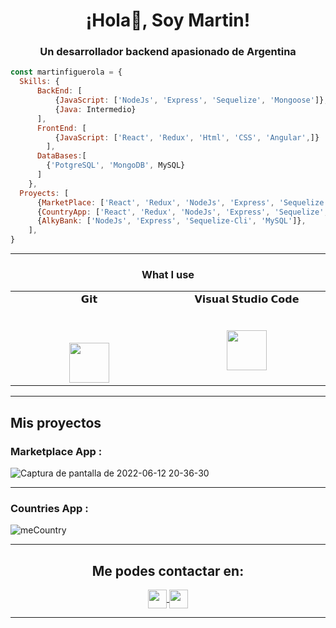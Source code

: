
<h1 align="center"> ¡Hola👋, Soy Martin!</h1>
<h3 align="center">Un desarrollador backend apasionado de Argentina</h3>

```js
const martinfiguerola = {
  Skills: {
      BackEnd: [
          {JavaScript: ['NodeJs', 'Express', 'Sequelize', 'Mongoose']},
          {Java: Intermedio}
      ],
      FrontEnd: [
          {JavaScript: ['React', 'Redux', 'Html', 'CSS', 'Angular',]}
        ],
      DataBases:[
        {'PotgreSQL', 'MongoDB', MySQL}
      ]
    },
  Proyects: [
      {MarketPlace: ['React', 'Redux', 'NodeJs', 'Express', 'Sequelize', 'PotgreSQL', 'JWT', 'Nodemailer']},
      {CountryApp: ['React', 'Redux', 'NodeJs', 'Express', 'Sequelize', 'PotgreSQL']},
      {AlkyBank: ['NodeJs', 'Express', 'Sequelize-Cli', 'MySQL']},
    ],
}
```
<hr>
<h3 align="center">What I use</h3>
<table align="center">
  <tbody>
    <tr valign="top">
      <td width="25%" align="center">
        <span>𝗚𝗶𝘁</span><br><br><br>
       <br>
        <img height="64px" src="https://cdn.svgporn.com/logos/git-icon.svg">
      </td>
      <td width="25%" align="center">
        <span>𝗩𝗶𝘀𝘂𝗮𝗹 𝗦𝘁𝘂𝗱𝗶𝗼 𝗖𝗼𝗱𝗲</span><br><br><br>
        <img height="64px" src="https://cdn.svgporn.com/logos/visual-studio-code.svg">
      </td>
    </tr>
  </tbody>
</table>
<hr>

<h2> Mis proyectos</h2>
  
<h3>Marketplace App : </h3> 

![Captura de pantalla de 2022-06-12 20-36-30](https://user-images.githubusercontent.com/81661747/177411061-ab89eff7-94a5-410b-9817-20e53ee69313.png)

<hr/>

<h3> Countries App : </h3>

![meCountry](https://user-images.githubusercontent.com/81661747/177409389-54a61a97-123e-4514-8bb2-8c873d7fe81a.png)

<hr/>

<h2 align="center">Me podes contactar en: </h2>

<p align="center">
  <a href="mailto: fedefiguerola@gmail.com">
      <img align="center" src="https://cdn.jsdelivr.net/npm/simple-icons@3.0.1/icons/gmail.svg" height="30" width="30" />
    </a>
    <a href="https://www.linkedin.com/in/martin-figuerola/">
      <img align="center" src="https://cdn.jsdelivr.net/npm/simple-icons@3.0.1/icons/linkedin.svg" height="30" width="30" />
    </a>
</p>



<hr/>


